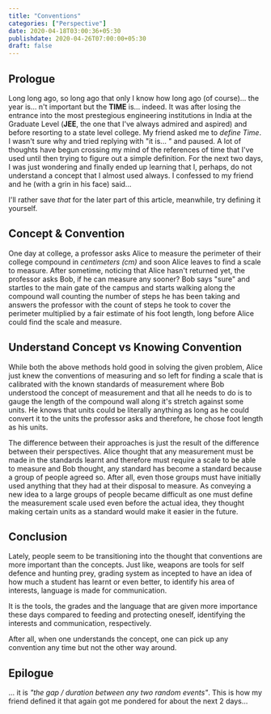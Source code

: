 ```yaml
---
title: "Conventions"
categories: ["Perspective"]
date: 2020-04-18T03:00:36+05:30
publishdate: 2020-04-26T07:00:00+05:30
draft: false
---
```


## Prologue

Long long ago, so long ago that only I know how long ago (of course)... the year is... n't important but the __TIME__ is... indeed. It was after losing the entrance into the most prestegious engineering institutions in India at the Graduate Level (__JEE__, the one that I've always admired and aspired) and before resorting to a state level college. My friend asked me to _define Time_. I wasn't sure why and tried replying with "it is... " and paused. A lot of thoughts have begun crossing my mind of the references of time that I've used until then trying to figure out a simple definition. For the next two days, I was just wondering and finally ended up learning that I, perhaps, do not understand a concept that I almost used always. I confessed to my friend and he (with a grin in his face) said... 

I'll rather save _that_ for the later part of this article, meanwhile, try defining it yourself.

## Concept & Convention

One day at college, a professor asks Alice to measure the perimeter of their college compound in _centimeters (cm)_ and soon Alice leaves to find a scale to measure. After sometime, noticing that Alice hasn't returned yet, the professor asks Bob, if he can measure any sooner? Bob says "sure" and startles to the main gate of the campus and starts walking along the compound wall counting the number of steps he has been taking and answers the professor with the count of steps he took to cover the perimeter multiplied by a fair estimate of his foot length, long before Alice could find the scale and measure.

## Understand Concept vs Knowing Convention

While both the above methods hold good in solving the given problem, Alice just knew the conventions of measuring and so left for finding a scale that is calibrated with the known standards of measurement where Bob understood the concept of measurement and that all he needs to do is to gauge the length of the compound wall along it's stretch against some units. He knows that units could be literally anything as long as he could convert it to the units the professor asks and therefore, he chose foot length as his units.

The difference between their approaches is just the result of the difference between their perspectives. Alice thought that any measurement must be made in the standards learnt and therefore must require a scale to be able to measure and Bob thought, any standard has become a standard because a group of people agreed so. After all, even those groups must have initially used anything that they had at their disposal to measure. As conveying a new idea to a large groups of people became difficult as one must define the measurement scale used even before the actual idea, they thought making certain units as a standard would make it easier in the future.

## Conclusion

Lately, people seem to be transitioning into the thought that conventions are more important than the concepts. Just like, weapons are tools for self defence and hunting prey, grading system as incepted to have an idea of how much a student has learnt or even better, to identify his area of interests, language is made for communication.

It is the tools, the grades and the language that are given more importance these days compared to feeding and protecting oneself, identifying the interests and communication, respectively.

After all, when one understands the concept, one can pick up any convention any time but not the other way around.

## Epilogue

... it is _"the gap / duration between any two random events"_. This is how my friend defined it that again got me pondered for about the next 2 days... 

